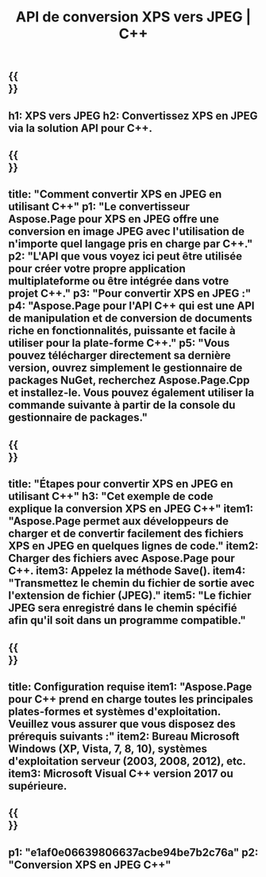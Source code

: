 ﻿---
translation: true
template: /_templates/_conversion-child-cpp.md
title: API de conversion XPS vers JPEG | C++
url: /cpp/conversion/xps-to-jpeg/
description: Conversion PS en JPEG fournie par Aspose.Page pour la solution API C++. Fonctionne dans l'environnement d'exécution C++ pour Windows 32 bits, Windows 64 bits et Linux 64 bits.
informat: XPS
outformat: JPEG
otherformats: EPS PS
---

{{<section banner>}}
---
h1: XPS vers JPEG
h2: Convertissez XPS en JPEG via la solution API pour C++.
---

{{<section overview>}}
---
title: "Comment convertir XPS en JPEG en utilisant C++"
p1: "Le convertisseur Aspose.Page pour XPS en JPEG offre une conversion en image JPEG avec l'utilisation de n'importe quel langage pris en charge par C++."
p2: "L'API que vous voyez ici peut être utilisée pour créer votre propre application multiplateforme ou être intégrée dans votre projet C++."
p3: "Pour convertir XPS en JPEG :"
p4: "Aspose.Page pour l'API C++ qui est une API de manipulation et de conversion de documents riche en fonctionnalités, puissante et facile à utiliser pour la plate-forme C++."
p5: "Vous pouvez télécharger directement sa dernière version, ouvrez simplement le gestionnaire de packages NuGet, recherchez Aspose.Page.Cpp et installez-le. Vous pouvez également utiliser la commande suivante à partir de la console du gestionnaire de packages."
---

{{<section feature1>}}
---
title: "Étapes pour convertir XPS en JPEG en utilisant C++"
h3: "Cet exemple de code explique la conversion XPS en JPEG C++"
item1: "Aspose.Page permet aux développeurs de charger et de convertir facilement des fichiers XPS en JPEG en quelques lignes de code."
item2: Charger des fichiers avec Aspose.Page pour C++.
item3: Appelez la méthode Save().
item4: "Transmettez le chemin du fichier de sortie avec l'extension de fichier (JPEG)."
item5: "Le fichier JPEG sera enregistré dans le chemin spécifié afin qu'il soit dans un programme compatible."
---

{{<section feature2>}}
---
title: Configuration requise
item1: "Aspose.Page pour C++ prend en charge toutes les principales plates-formes et systèmes d'exploitation. Veuillez vous assurer que vous disposez des prérequis suivants :"
item2: Bureau Microsoft Windows (XP, Vista, 7, 8, 10), systèmes d'exploitation serveur (2003, 2008, 2012), etc.
item3: Microsoft Visual C++ version 2017 ou supérieure.
---

{{<section gist>}}
---
p1: "e1af0e06639806637acbe94be7b2c76a"
p2: "Conversion XPS en JPEG C++"
---
